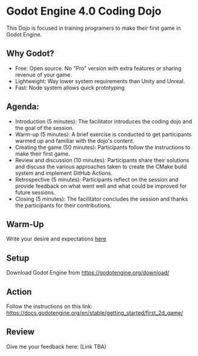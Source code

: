 # Godot Engine 4.0 Coding Dojo

This Dojo is focused in training programers to make their first game in Godot Engine.

## Why Godot?

- Free: Open source. No "Pro" version with extra features or sharing revenue of your game. 
- Lightweight: Way lower system requirements than Unity and Unreal.
- Fast: Node system allows quick prototyping

## Agenda:

- Introduction (5 minutes): The facilitator introduces the coding dojo and the goal of the session.
- Warm-up (5 minutes): A brief exercise is conducted to get participants warmed up and familiar with the dojo's content.
- Creating the game (50 minutes): Participants follow the instructions to make their first game.
- Review and discussion (10 minutes): Participants share their solutions and discuss the various approaches taken to create the CMake build system and implement GitHub Actions.
- Retrospective (5 minutes): Participants reflect on the session and provide feedback on what went well and what could be improved for future sessions.
- Closing (5 minutes): The facilitator concludes the session and thanks the participants for their contributions.

## Warm-Up

Write your desire and expectations [here](https://github.com/alecsantos96/godot-coding-dojo/issues/1)

## Setup

Download Godot Engine from https://godotengine.org/download/

## Action

Follow the instructions on this link: https://docs.godotengine.org/en/stable/getting_started/first_2d_game/

## Review

Give me your feedback here: (Link TBA)
